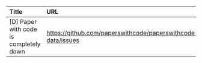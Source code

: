 | Title                                  | URL                                                          |   Score | Date                |
|:---------------------------------------|:-------------------------------------------------------------|--------:|:--------------------|
| [D] Paper with code is completely down | https://github.com/paperswithcode/paperswithcode-data/issues |      31 | 2025-07-03 02:33:02 |